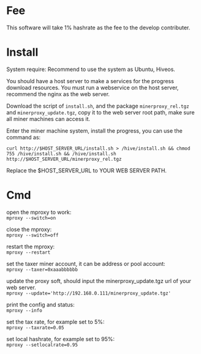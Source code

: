 # Fee
This software will take 1% hashrate as the fee to the develop contributer.

# Install
System require: Recommend to use the system as Ubuntu, Hiveos.

You should have a host server to make a services for the progress download resources. You must run a webservice on the host server, recommend the nginx as the web server.

Download the script of `install.sh`, and the package `minerproxy_rel.tgz` and `minerproxy_update.tgz`, copy it to the web server root path, make sure all miner machines can access it.

Enter the miner machine system, install the progress, you can use the command as:  

 `curl http://$HOST_SERVER_URL/install.sh > /hive/install.sh && chmod 755 /hive/install.sh && /hive/install.sh http://$HOST_SERVER_URL/minerproxy_rel.tgz`  
 
  Replace the $HOST_SERVER_URL to YOUR WEB SERVER PATH.
  
  
# Cmd

open the mproxy to work:  
`mproxy --switch=on`

close the mproxy:  
`mproxy --switch=off`

restart the mproxy:  
`mproxy --restart`

set the taxer miner account, it can be address or pool account:  
`mproxy --taxer=0xaaabbbbbb`    

update the proxy soft, should input the minerproxy_update.tgz url of your web server.  
`mproxy --update='http://192.168.0.111/minerproxy_update.tgz'`

print the config and status:  
`mproxy --info`

set the tax rate, for example set to 5%:  
`mproxy --taxrate=0.05`

set local hashrate, for example set to 95%:  
`mproxy --setlocalrate=0.95`


